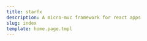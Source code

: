```yaml
---
title: starfx
description: A micro-mvc framework for react apps
slug: index
template: home.page.tmpl
---
```

